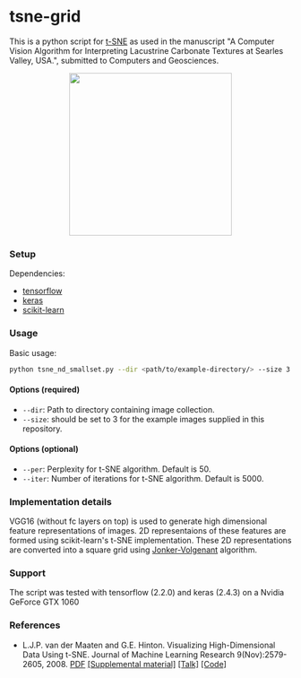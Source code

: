 # tsne-grid
This is a python script for [t-SNE](https://lvdmaaten.github.io/tsne/) as used in the manuscript "A Computer Vision Algorithm for Interpreting Lacustrine Carbonate Textures at Searles Valley, USA.", submitted to Computers and Geosciences.
<p align="center">
<img src="./tsne_grid_smaller.jpg" width="290" height="290" />
</p>

### Setup
Dependencies:
* [tensorflow](https://www.tensorflow.org/install/)
* [keras](https://keras.io/)
* [scikit-learn](https://scikit-learn.org/stable/)

### Usage
Basic usage:
```bash
python tsne_nd_smallset.py --dir <path/to/example-directory/> --size 3
```
#### Options (required)
* `--dir`: Path to directory containing image collection.
* `--size`: should be set to 3 for the example images supplied in this repository.

#### Options (optional)
* `--per`: Perplexity for t-SNE algorithm. Default is 50.
* `--iter`: Number of iterations for t-SNE algorithm. Default is 5000.

### Implementation details
VGG16 (without fc layers on top) is used to generate high dimensional feature representations of images. 2D representaions of these features are formed using scikit-learn's t-SNE implementation. These 2D representations are converted into a square grid using [Jonker-Volgenant](https://blog.sourced.tech/post/lapjv/) algorithm.

### Support
The script was tested with tensorflow (2.2.0) and keras (2.4.3) on a Nvidia GeForce GTX 1060

### References
* L.J.P. van der Maaten and G.E. Hinton. Visualizing High-Dimensional Data Using t-SNE. Journal of Machine Learning Research 9(Nov):2579-2605, 2008. [PDF](https://lvdmaaten.github.io/publications/papers/JMLR_2008.pdf) [[Supplemental material]](https://lvdmaaten.github.io/publications/misc/Supplement_JMLR_2008.pdf) [[Talk]](https://www.youtube.com/watch?v=RJVL80Gg3lA&list=UUtXKDgv1AVoG88PLl8nGXmw) [[Code]](https://lvdmaaten.github.io/tsne/)
